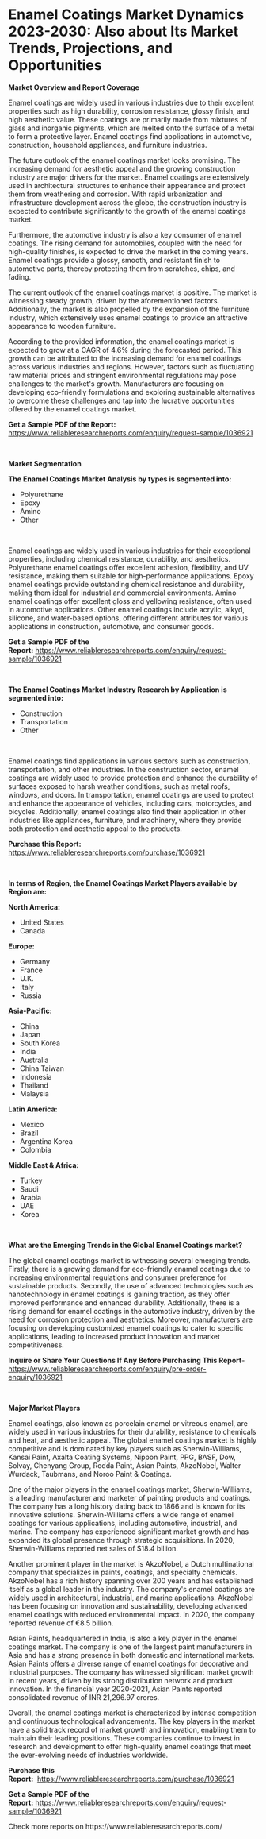 <p><h1>Enamel Coatings Market Dynamics 2023-2030: Also about Its Market Trends, Projections, and Opportunities</h1></p><p><strong>Market Overview and Report Coverage</strong></p>
<p><p>Enamel coatings are widely used in various industries due to their excellent properties such as high durability, corrosion resistance, glossy finish, and high aesthetic value. These coatings are primarily made from mixtures of glass and inorganic pigments, which are melted onto the surface of a metal to form a protective layer. Enamel coatings find applications in automotive, construction, household appliances, and furniture industries.</p><p>The future outlook of the enamel coatings market looks promising. The increasing demand for aesthetic appeal and the growing construction industry are major drivers for the market. Enamel coatings are extensively used in architectural structures to enhance their appearance and protect them from weathering and corrosion. With rapid urbanization and infrastructure development across the globe, the construction industry is expected to contribute significantly to the growth of the enamel coatings market.</p><p>Furthermore, the automotive industry is also a key consumer of enamel coatings. The rising demand for automobiles, coupled with the need for high-quality finishes, is expected to drive the market in the coming years. Enamel coatings provide a glossy, smooth, and resistant finish to automotive parts, thereby protecting them from scratches, chips, and fading.</p><p>The current outlook of the enamel coatings market is positive. The market is witnessing steady growth, driven by the aforementioned factors. Additionally, the market is also propelled by the expansion of the furniture industry, which extensively uses enamel coatings to provide an attractive appearance to wooden furniture.</p><p>According to the provided information, the enamel coatings market is expected to grow at a CAGR of 4.6% during the forecasted period. This growth can be attributed to the increasing demand for enamel coatings across various industries and regions. However, factors such as fluctuating raw material prices and stringent environmental regulations may pose challenges to the market's growth. Manufacturers are focusing on developing eco-friendly formulations and exploring sustainable alternatives to overcome these challenges and tap into the lucrative opportunities offered by the enamel coatings market.</p></p>
<p><strong>Get a Sample PDF of the Report:</strong> <a href="https://www.reliableresearchreports.com/enquiry/request-sample/1036921">https://www.reliableresearchreports.com/enquiry/request-sample/1036921</a></p>
<p>&nbsp;</p>
<p><strong>Market Segmentation</strong></p>
<p><strong>The Enamel Coatings Market Analysis by types is segmented into:</strong></p>
<p><ul><li>Polyurethane</li><li>Epoxy</li><li>Amino</li><li>Other</li></ul></p>
<p>&nbsp;</p>
<p><p>Enamel coatings are widely used in various industries for their exceptional properties, including chemical resistance, durability, and aesthetics. Polyurethane enamel coatings offer excellent adhesion, flexibility, and UV resistance, making them suitable for high-performance applications. Epoxy enamel coatings provide outstanding chemical resistance and durability, making them ideal for industrial and commercial environments. Amino enamel coatings offer excellent gloss and yellowing resistance, often used in automotive applications. Other enamel coatings include acrylic, alkyd, silicone, and water-based options, offering different attributes for various applications in construction, automotive, and consumer goods.</p></p>
<p><strong>Get a Sample PDF of the Report:</strong>&nbsp;<a href="https://www.reliableresearchreports.com/enquiry/request-sample/1036921">https://www.reliableresearchreports.com/enquiry/request-sample/1036921</a></p>
<p>&nbsp;</p>
<p><strong>The Enamel Coatings Market Industry Research by Application is segmented into:</strong></p>
<p><ul><li>Construction</li><li>Transportation</li><li>Other</li></ul></p>
<p>&nbsp;</p>
<p><p>Enamel coatings find applications in various sectors such as construction, transportation, and other industries. In the construction sector, enamel coatings are widely used to provide protection and enhance the durability of surfaces exposed to harsh weather conditions, such as metal roofs, windows, and doors. In transportation, enamel coatings are used to protect and enhance the appearance of vehicles, including cars, motorcycles, and bicycles. Additionally, enamel coatings also find their application in other industries like appliances, furniture, and machinery, where they provide both protection and aesthetic appeal to the products.</p></p>
<p><strong>Purchase this Report:</strong>&nbsp; <a href="https://www.reliableresearchreports.com/purchase/1036921">https://www.reliableresearchreports.com/purchase/1036921</a></p>
<p>&nbsp;</p>
<p><strong>In terms of Region, the Enamel Coatings Market Players available by Region are:</strong></p>
<p>
    <p> <strong> North America: </strong>
        <ul>
            <li>United States</li>
            <li>Canada</li>
        </ul>
        </p> 
    <p> <strong> Europe: </strong>
        <ul>
            <li>Germany</li>
            <li>France</li>
            <li>U.K.</li>
            <li>Italy</li>
            <li>Russia</li>
        </ul>
        </p> 
    <p> <strong> Asia-Pacific: </strong>
        <ul>
            <li>China</li>
            <li>Japan</li>
            <li>South Korea</li>
            <li>India</li>
            <li>Australia</li>
            <li>China Taiwan</li>
            <li>Indonesia</li>
            <li>Thailand</li>
            <li>Malaysia</li>
        </ul>
        </p> 
    <p> <strong> Latin America: </strong>
        <ul>
            <li>Mexico</li>
            <li>Brazil</li>
            <li>Argentina Korea</li>
            <li>Colombia</li>
        </ul>
        </p> 
    <p> <strong> Middle East & Africa: </strong>
        <ul>
            <li>Turkey</li>
            <li>Saudi</li>
            <li>Arabia</li>
            <li>UAE</li>
            <li>Korea</li>
        </ul>
    </p>
    </p>
<p>&nbsp;</p>
<p><strong>What are the Emerging Trends in the Global Enamel Coatings market?</strong></p>
<p><p>The global enamel coatings market is witnessing several emerging trends. Firstly, there is a growing demand for eco-friendly enamel coatings due to increasing environmental regulations and consumer preference for sustainable products. Secondly, the use of advanced technologies such as nanotechnology in enamel coatings is gaining traction, as they offer improved performance and enhanced durability. Additionally, there is a rising demand for enamel coatings in the automotive industry, driven by the need for corrosion protection and aesthetics. Moreover, manufacturers are focusing on developing customized enamel coatings to cater to specific applications, leading to increased product innovation and market competitiveness.</p></p>
<p><strong>Inquire or Share Your Questions If Any Before Purchasing This Report</strong>- <a href="https://www.reliableresearchreports.com/enquiry/pre-order-enquiry/1036921">https://www.reliableresearchreports.com/enquiry/pre-order-enquiry/1036921</a></p>
<p>&nbsp;</p>
<p><strong>Major Market Players</strong></p>
<p><p>Enamel coatings, also known as porcelain enamel or vitreous enamel, are widely used in various industries for their durability, resistance to chemicals and heat, and aesthetic appeal. The global enamel coatings market is highly competitive and is dominated by key players such as Sherwin-Williams, Kansai Paint, Axalta Coating Systems, Nippon Paint, PPG, BASF, Dow, Solvay, Chenyang Group, Rodda Paint, Asian Paints, AkzoNobel, Walter Wurdack, Taubmans, and Noroo Paint & Coatings.</p><p>One of the major players in the enamel coatings market, Sherwin-Williams, is a leading manufacturer and marketer of painting products and coatings. The company has a long history dating back to 1866 and is known for its innovative solutions. Sherwin-Williams offers a wide range of enamel coatings for various applications, including automotive, industrial, and marine. The company has experienced significant market growth and has expanded its global presence through strategic acquisitions. In 2020, Sherwin-Williams reported net sales of $18.4 billion.</p><p>Another prominent player in the market is AkzoNobel, a Dutch multinational company that specializes in paints, coatings, and specialty chemicals. AkzoNobel has a rich history spanning over 200 years and has established itself as a global leader in the industry. The company's enamel coatings are widely used in architectural, industrial, and marine applications. AkzoNobel has been focusing on innovation and sustainability, developing advanced enamel coatings with reduced environmental impact. In 2020, the company reported revenue of €8.5 billion.</p><p>Asian Paints, headquartered in India, is also a key player in the enamel coatings market. The company is one of the largest paint manufacturers in Asia and has a strong presence in both domestic and international markets. Asian Paints offers a diverse range of enamel coatings for decorative and industrial purposes. The company has witnessed significant market growth in recent years, driven by its strong distribution network and product innovation. In the financial year 2020-2021, Asian Paints reported consolidated revenue of INR 21,296.97 crores.</p><p>Overall, the enamel coatings market is characterized by intense competition and continuous technological advancements. The key players in the market have a solid track record of market growth and innovation, enabling them to maintain their leading positions. These companies continue to invest in research and development to offer high-quality enamel coatings that meet the ever-evolving needs of industries worldwide.</p></p>
<p><strong>Purchase this Report:</strong>&nbsp;&nbsp;<a href="https://www.reliableresearchreports.com/purchase/1036921">https://www.reliableresearchreports.com/purchase/1036921</a></p>
<p></p>
<p><strong>Get a Sample PDF of the Report:</strong>&nbsp;<a href="https://www.reliableresearchreports.com/enquiry/request-sample/1036921">https://www.reliableresearchreports.com/enquiry/request-sample/1036921</a></p>
<p>Check more reports on https://www.reliableresearchreports.com/</p>